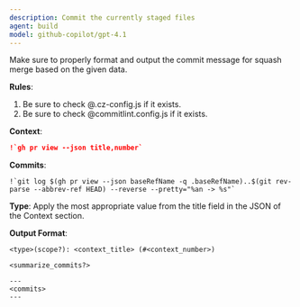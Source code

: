 ```yaml
---
description: Commit the currently staged files
agent: build
model: github-copilot/gpt-4.1
---
```


Make sure to properly format and output the commit message for squash merge
based on the given data.

**Rules**:

1. Be sure to check @.cz-config.js if it exists.
2. Be sure to check @commitlint.config.js if it exists.

**Context**:

```json
!`gh pr view --json title,number`
```

**Commits**:

```text
!`git log $(gh pr view --json baseRefName -q .baseRefName)..$(git rev-parse --abbrev-ref HEAD) --reverse --pretty="%an -> %s"`
```

**Type**: Apply the most appropriate value from the title field in the JSON of
the Context section.

**Output Format**:

```gitcommit
<type>(scope?): <context_title> (#<context_number>)

<summarize_commits?>

---
<commits>
---
```
